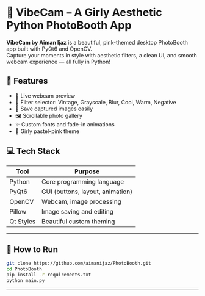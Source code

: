# 📸 VibeCam – A Girly Aesthetic Python PhotoBooth App

**VibeCam by Aiman Ijaz** is a beautiful, pink-themed desktop PhotoBooth app built with PyQt6 and OpenCV.  
Capture your moments in style with aesthetic filters, a clean UI, and smooth webcam experience — all fully in Python!



## 🌸 Features
- 🎥 Live webcam preview
- 🎨 Filter selector: Vintage, Grayscale, Blur, Cool, Warm, Negative
- 💾 Save captured images easily
- 🖼 Scrollable photo gallery
- ✨ Custom fonts and fade-in animations
- 🌈 Girly pastel-pink theme



## 💻 Tech Stack

| Tool        | Purpose                         |
|-------------|---------------------------------|
| Python      | Core programming language       |
| PyQt6       | GUI (buttons, layout, animation)|
| OpenCV      | Webcam, image processing        |
| Pillow      | Image saving and editing        |
| Qt Styles   | Beautiful custom theming        |

---

## 🚀 How to Run

```bash
git clone https://github.com/aimanijaz/PhotoBooth.git
cd PhotoBooth
pip install -r requirements.txt
python main.py
```

---


